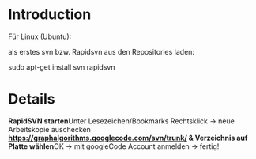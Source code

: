 # Introduction #

Für Linux (Ubuntu):

als erstes svn bzw. Rapidsvn aus den Repositories laden:

sudo apt-get install svn rapidsvn


# Details #

**RapidSVN starten**Unter Lesezeichen/Bookmarks Rechtsklick -> neue Arbeitskopie auschecken
**https://graphalgorithms.googlecode.com/svn/trunk/ & Verzeichnis auf Platte wählen**OK -> mit googleCode Account anmelden -> fertig!